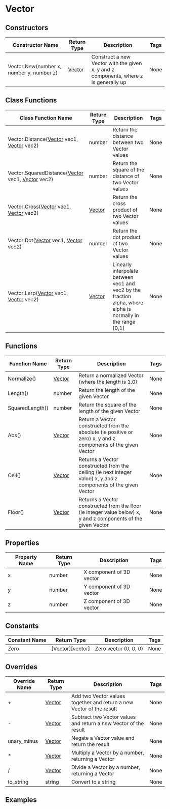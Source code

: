 # Vector

## Constructors

| Constructor Name | Return Type | Description | Tags |
|---------------|-------------|-------------|------|
| Vector.New(number x, number y, number z) | [Vector](vector) | Construct a new Vector with the given x, y and z components, where z is generally up | None |

## Class Functions

| Class Function Name | Return Type | Description | Tags |
|---------------|-------------|-------------|------|
| Vector.Distance([Vector](vector) vec1, [Vector](vector) vec2) | number | Return the distance between two Vector values | None |
| Vector.SquaredDistance([Vector](vector) vec1, [Vector](vector) vec2) | number | Return the square of the distance of two Vector values | None |
| Vector.Cross([Vector](vector) vec1, [Vector](vector) vec2) | [Vector](vector) | Return the cross product of two Vector values | None |
| Vector.Dot([Vector](vector) vec1, [Vector](vector) vec2) | number | Return the dot product of two Vector values | None |
| Vector.Lerp([Vector](vector) vec1, [Vector](vector) vec2) | [Vector](vector) | Linearly interpolate between vec1 and vec2 by the fraction alpha, where alpha is normally in the range [0,1] | None |

## Functions

| Function Name | Return Type | Description | Tags |
|---------------|-------------|-------------|------|
| Normalize() | [Vector](vector) | Return a normalized Vector (where the length is 1.0) | None |
| Length() | number | Return the length of the given Vector | None |
| SquaredLength() | number | Return the square of the length of the given Vector | None |
| Abs() | [Vector](vector) | Return a Vector constructed from the absolute (ie positive or zero) x, y and z components of the given Vector | None |
| Ceil() | [Vector](vector) | Returns a Vector constructed from the ceiling (ie next integer value) x, y and z components of the given Vector | None |
| Floor() | [Vector](vector) | Returns a Vector constructed from the floor (ie integer value below) x, y and z components of the given Vector | None |

## Properties

| Property Name | Return Type | Description | Tags |
|---------------|-------------|-------------|------|
| x | number | X component of 3D vector	| None |
| y | number | Y component of 3D vector | None |
| z | number | Z component of 3D vector | None |

## Constants

| Constant Name | Return Type | Description | Tags |
|---------------|-------------|-------------|------|
| Zero | [Vector][vector] | Zero vector (0, 0, 0) | None |

## Overrides 

| Override Name | Return Type | Description | Tags |
|---------------|-------------|-------------|------|
| + | [Vector](vector) | Add two Vector values together and return a new Vector of the result | None |
| - | [Vector](vector) | Subtract two Vector values and return a new Vector of the result | None |
| unary_minus | [Vector](vector) | Negate a Vector value and return the result | None |
| * | [Vector](vector) | Multiply a Vector by a number, returning a Vector | None |
| / | [Vector](vector) | Divide a Vector by a number, returning a Vector | None |
| to_string | string | Convert to a string | None |

## Examples